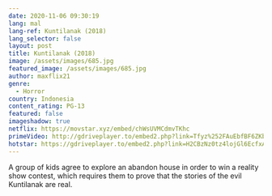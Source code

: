 ```yaml
---
date: 2020-11-06 09:30:19
lang: mal
lang-ref: Kuntilanak (2018)
lang_selector: false
layout: post
title: Kuntilanak (2018)
image: /assets/images/685.jpg
featured_image: /assets/images/685.jpg
author: maxflix21
genre:
  - Horror
country: Indonesia
content_rating: PG-13
featured: false
imageshadow: true
netflix: https://movstar.xyz/embed/chWsUVMCdmvTKhc
primeVideo: http://gdriveplayer.to/embed2.php?link=Tfyz%252FAuEbfBF6ZKbOjtTNwQEk1UfXAbvntJYVo5V8dlsZFluTgYDMfzrCMv6clNqsBsVXwUi%252BrkKm9njCUCvXij9J8MX7vybyLy8Kd0QGuZKwvqMZNHfD2jVGzqWPwmnv75PQw1e2Zbnl07CL9nFw33L4D%252Ffv3aKWV62GANWD717w1hGYb4cQpmKttV2TW5xw%253D
hotstar: https://gdriveplayer.to/embed2.php?link=H2CBzNz0tz4lojGl6EcfxA0tfbs%252Bj6TD3BK1ys9ora0kawQoB61tt2ZuqBWZNbPkh%252FGaVMtWyP9Vy6QN3uJcLbaM2rTvGgJZLotCkkWiO8zFGgE7XfiHvajwcdM8gnI8V0yMeun7aBb3dFHDXpxbW4RMm%252BDhm4tuwJB7P9VCGm96ai0meCu52t1JtVKE4GVc8%253D
---
```

A group of kids agree to explore an abandon house in order to win a reality show contest, which requires them to prove that the stories of the evil Kuntilanak are real.